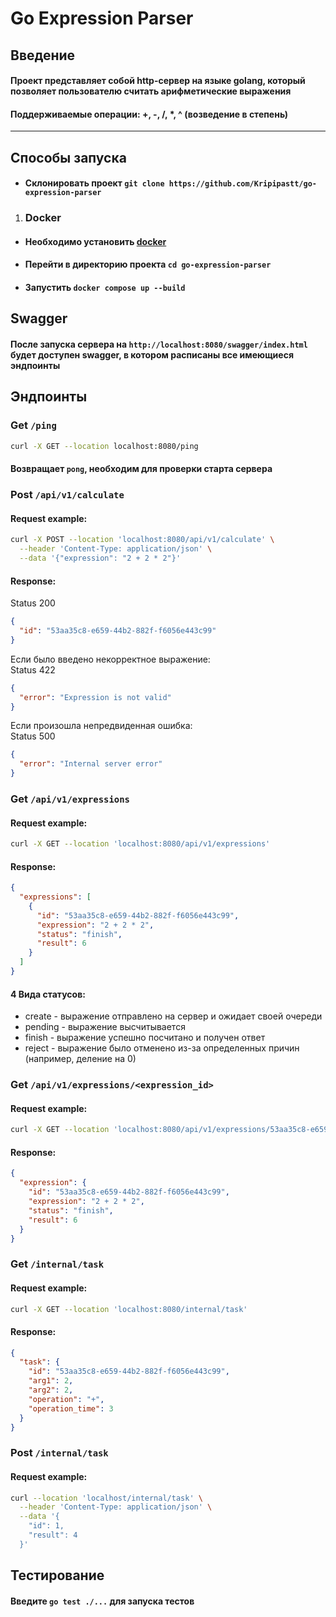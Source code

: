 # Go Expression Parser

## Введение

#### Проект представляет собой http-сервер на языке golang, который позволяет пользователю считать арифметические выражения

#### Поддерживаемые операции: +, -, /, *, ^ (возведение в степень)

----

## Способы запуска

- #### Склонировать проект `git clone https://github.com/Kripipastt/go-expression-parser`

1. ### Docker

- #### Необходимо установить [docker](https://www.docker.com/products/docker-desktop/)
- #### Перейти в директорию проекта `cd go-expression-parser`
- #### Запустить `docker compose up --build`

[//]: # (2. ### Go)

[//]: # (- #### Необходимо установить [golang]&#40;https://go.dev/dl/&#41;)

[//]: # (- #### Перейти в директорию проекта)

[//]: # (- #### Скачать нужные пакеты `go mod download`)

[//]: # (- #### Запустить сервер `go run cmd/main.go`)

## Swagger

#### После запуска сервера на `http://localhost:8080/swagger/index.html` будет доступен swagger, в котором расписаны все имеющиеся эндпоинты

## Эндпоинты

### Get `/ping`

```bash
curl -X GET --location localhost:8080/ping
```

#### Возвращает `pong`, необходим для проверки старта сервера

### Post `/api/v1/calculate`

#### Request example:

```bash
curl -X POST --location 'localhost:8080/api/v1/calculate' \
  --header 'Content-Type: application/json' \
  --data '{"expression": "2 + 2 * 2"}'
```

#### Response:

Status 200

```json
{
  "id": "53aa35c8-e659-44b2-882f-f6056e443c99"
}
```

Если было введено некорректное выражение:  
Status 422

```json
{
  "error": "Expression is not valid"
}
```

Если произошла непредвиденная ошибка:  
Status 500

```json
{
  "error": "Internal server error"
}
```

### Get `/api/v1/expressions`

#### Request example:

```bash
curl -X GET --location 'localhost:8080/api/v1/expressions'
```

#### Response:

```json
{
  "expressions": [
    {
      "id": "53aa35c8-e659-44b2-882f-f6056e443c99",
      "expression": "2 + 2 * 2",
      "status": "finish",
      "result": 6
    }
  ]
}
```

#### 4 Вида статусов:

- create - выражение отправлено на сервер и ожидает своей очереди
- pending - выражение высчитывается
- finish - выражение успешно посчитано и получен ответ
- reject - выражение было отменено из-за определенных причин (например, деление на 0)

### Get `/api/v1/expressions/<expression_id>`

#### Request example:

```bash
curl -X GET --location 'localhost:8080/api/v1/expressions/53aa35c8-e659-44b2-882f-f6056e443c99'
```

#### Response:

```json
{
  "expression": {
    "id": "53aa35c8-e659-44b2-882f-f6056e443c99",
    "expression": "2 + 2 * 2",
    "status": "finish",
    "result": 6
  }
}
```

### Get `/internal/task`

#### Request example:

```bash
curl -X GET --location 'localhost:8080/internal/task'
```

#### Response:

```json
{
  "task": {
    "id": "53aa35c8-e659-44b2-882f-f6056e443c99",
    "arg1": 2,
    "arg2": 2,
    "operation": "+",
    "operation_time": 3
  }
}
```

### Post `/internal/task`

#### Request example:

```bash
curl --location 'localhost/internal/task' \
  --header 'Content-Type: application/json' \
  --data '{
    "id": 1,
    "result": 4
  }'
```

## Тестирование

#### Введите `go test ./...` для запуска тестов
